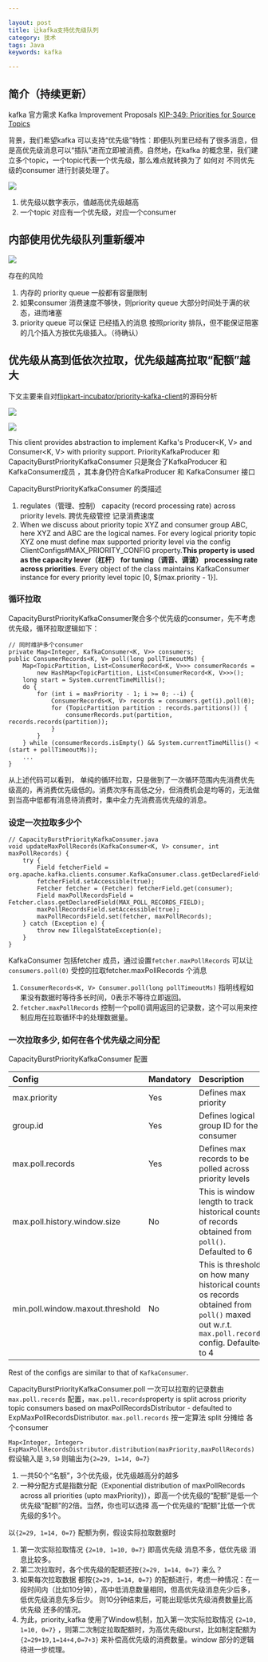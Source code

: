 ```yaml
---

layout: post
title: 让kafka支持优先级队列
category: 技术
tags: Java
keywords: kafka

---
```


## 简介（持续更新）


kafka 官方需求  Kafka Improvement Proposals [KIP-349: Priorities for Source Topics](https://cwiki.apache.org/confluence/display/KAFKA/KIP-349%3A+Priorities+for+Source+Topics)


背景，我们希望kafka 可以支持“优先级”特性：即便队列里已经有了很多消息，但是高优先级消息可以“插队”进而立即被消费。自然地，在kafka 的概念里，我们建立多个topic，一个topic代表一个优先级，那么难点就转换为了 如何对 不同优先级的consumer 进行封装处理了。

![](/public/upload/java/priority_kafka_subscribe.png)

1. 优先级以数字表示，值越高优先级越高
2. 一个topic 对应有一个优先级，对应一个consumer

## 内部使用优先级队列重新缓冲

![](/public/upload/java/priority_kafka_internal_queue.png)

存在的风险

1. 内存的 priority queue 一般都有容量限制
1. 如果consumer 消费速度不够快，则priority queue 大部分时间处于满的状态，进而堵塞
3. priority queue 可以保证 已经插入的消息 按照priority 排队，但不能保证阻塞的几个插入方按优先级插入。（待确认）

## 优先级从高到低依次拉取，优先级越高拉取“配额”越大

下文主要来自对[flipkart-incubator/priority-kafka-client](https://github.com/flipkart-incubator/priority-kafka-client)的源码分析

![](/public/upload/java/priority_kafka_producer_class_diagram.png)

![](/public/upload/java/priority_kafka_consumer_class_diagram.png)

This client provides abstraction to implement Kafka's Producer<K, V> and Consumer<K, V> with priority support.  PriorityKafkaProducer 和 CapacityBurstPriorityKafkaConsumer 只是聚合了KafkaProducer 和 KafkaConsumer成员 ，其本身仍符合KafkaProducer 和 KafkaConsumer 接口

CapacityBurstPriorityKafkaConsumer 的类描述

1. regulates（管理、控制） capacity (record processing rate) across priority levels. 跨优先级管控 记录消费速度
2. When we discuss about priority topic XYZ and consumer group ABC, here XYZ and ABC are the logical names. For every logical priority topic XYZ one must define max supported priority level via the config ClientConfigs#MAX_PRIORITY_CONFIG property.**This property is used as the capacity lever（杠杆） for tuning（调音、调谐） processing rate across priorities**. Every object of the class maintains KafkaConsumer instance for every priority level topic [0, ${max.priority - 1}].

### 循环拉取

CapacityBurstPriorityKafkaConsumer聚合多个优先级的consumer，先不考虑优先级，循环拉取逻辑如下：

    // 同时维护多个consumer
    private Map<Integer, KafkaConsumer<K, V>> consumers;
    public ConsumerRecords<K, V> poll(long pollTimeoutMs) {
        Map<TopicPartition, List<ConsumerRecord<K, V>>> consumerRecords = 
            new HashMap<TopicPartition, List<ConsumerRecord<K, V>>>();
        long start = System.currentTimeMillis();
        do {
            for (int i = maxPriority - 1; i >= 0; --i) {
                ConsumerRecords<K, V> records = consumers.get(i).poll(0);
                for (TopicPartition partition : records.partitions()) {
                    consumerRecords.put(partition, records.records(partition));
                }
            }
        } while (consumerRecords.isEmpty() && System.currentTimeMillis() < (start + pollTimeoutMs));
        ...
    }

从上述代码可以看到， 单纯的循环拉取，只是做到了一次循环范围内先消费优先级高的，再消费优先级低的。消费次序有高低之分，但消费机会是均等的，无法做到当高中低都有消息待消费时，集中全力先消费高优先级的消息。

### 设定一次拉取多少个

    // CapacityBurstPriorityKafkaConsumer.java
    void updateMaxPollRecords(KafkaConsumer<K, V> consumer, int maxPollRecords) {
        try {
            Field fetcherField = org.apache.kafka.clients.consumer.KafkaConsumer.class.getDeclaredField(FETCHER_FIELD);
            fetcherField.setAccessible(true);
            Fetcher fetcher = (Fetcher) fetcherField.get(consumer);
            Field maxPollRecordsField = Fetcher.class.getDeclaredField(MAX_POLL_RECORDS_FIELD);
            maxPollRecordsField.setAccessible(true);
            maxPollRecordsField.set(fetcher, maxPollRecords);
        } catch (Exception e) {
            throw new IllegalStateException(e);
        }
    }

KafkaConsumer 包括fetcher 成员，通过设置`fetcher.maxPollRecords` 可以让`consumers.poll(0)` 受控的拉取fetcher.maxPollRecords 个消息

1. `ConsumerRecords<K, V> Consumer.poll(long pollTimeoutMs)` 指明线程如果没有数据时等待多长时间，0表示不等待立即返回。
2. `fetcher.maxPollRecords` 控制一个poll()调用返回的记录数，这个可以用来控制应用在拉取循环中的处理数据量。

### 一次拉取多少, 如何在各个优先级之间分配

CapacityBurstPriorityKafkaConsumer 配置

| Config | Mandatory | Description |
|:------------|:----------------|:------------|
| max.priority             | Yes      |    Defines max priority
| group.id             | Yes      |    Defines logical group ID for the consumer
| max.poll.records             | Yes      |    Defines max records to be polled across priority levels
| max.poll.history.window.size             | No      |    This is window length to track historical counts of records obtained from ```poll()```. Defaulted to 6
| min.poll.window.maxout.threshold             | No      |    This is threshold on how many historical counts os records obtained from ```poll()``` maxed out w.r.t. ```max.poll.records``` config. Defaulted to 4
Rest of the configs are similar to that of ```KafkaConsumer```.

CapacityBurstPriorityKafkaConsumer.poll 一次可以拉取的记录数由`max.poll.records` 配置，`max.poll.records`property is split across priority topic consumers based on maxPollRecordsDistributor - defaulted to ExpMaxPollRecordsDistributor. `max.poll.records` 按一定算法 split 分摊给 各个consumer

`Map<Integer, Integer> ExpMaxPollRecordsDistributor.distribution(maxPriority,maxPollRecords)` 假设输入是 `3,50` 则输出为`{2=29, 1=14, 0=7}`

1. 一共50个“名额”，3个优先级，优先级越高分的越多
2. 一种分配方式是指数分配（Exponential distribution of maxPollRecords across all priorities (upto maxPriority)），即高一个优先级的“配额”是低一个优先级“配额”的2倍。当然，你也可以选择 高一个优先级的“配额”比低一个优先级的多1个。 

以`{2=29, 1=14, 0=7}` 配额为例，假设实际拉取数据时

1. 第一次实际拉取情况 `{2=10, 1=10, 0=7}` 即高优先级 消息不多，低优先级 消息比较多。
2. 第二次拉取时，各个优先级的配额还按`{2=29, 1=14, 0=7}` 来么？
3. 如果每次拉取数据 都按`{2=29, 1=14, 0=7}` 的配额进行，考虑一种情况：在一段时间内（比如10分钟），高中低消息数量相同，但高优先级消息先少后多，低优先级消息先多后少。 则10分钟结束后，可能出现低优先级消费数量比高优先级 还多的情况。
4. 为此，priority_kafka 使用了Window机制，加入第一次实际拉取情况 `{2=10, 1=10, 0=7}` ，则第二次制定拉取配额时，为高优先级burst，比如制定配额为 `{2=29+19,1=14+4,0=7+3}` 来补偿高优先级的消费数量。window 部分的逻辑待进一步梳理。
